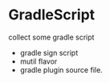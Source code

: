 # GradleScript
collect some gradle script
- gradle sign script
- mutil flavor
- gradle plugin source file.
